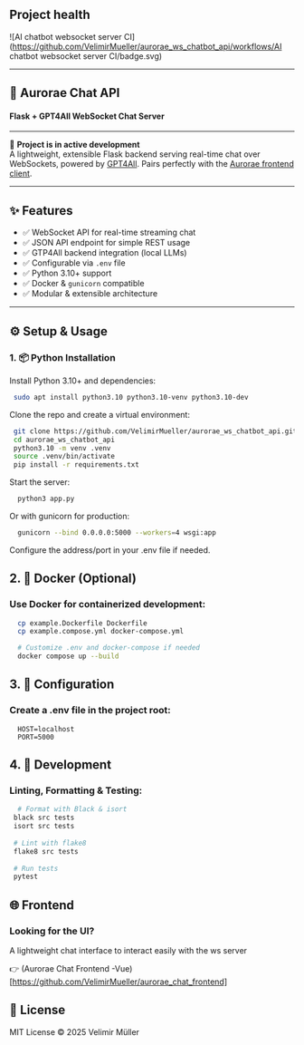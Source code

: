 ## Project health

![AI chatbot websocket server CI](https://github.com/VelimirMueller/aurorae_ws_chatbot_api/workflows/AI chatbot websocket server CI/badge.svg)
___

## 🧠 Aurorae Chat API 
#### Flask + GPT4All WebSocket Chat Server
___
🚧 **Project is in active development**  
A lightweight, extensible Flask backend serving real-time chat over WebSockets, powered by [GPT4All](https://github.com/nomic-ai/gpt4all). Pairs perfectly with the [Aurorae frontend client](https://github.com/VelimirMueller/aurorae-frontend).

---

## ✨ Features

- ✅ WebSocket API for real-time streaming chat
- ✅ JSON API endpoint for simple REST usage
- ✅ GTP4All backend integration (local LLMs)
- ✅ Configurable via `.env` file
- ✅ Python 3.10+ support
- ✅ Docker & `gunicorn` compatible
- ✅ Modular & extensible architecture

---

## ⚙️ Setup & Usage

### 1. 📦 Python Installation

Install Python 3.10+ and dependencies:

```bash
 sudo apt install python3.10 python3.10-venv python3.10-dev
````

Clone the repo and create a virtual environment:
```bash
 git clone https://github.com/VelimirMueller/aurorae_ws_chatbot_api.git
 cd aurorae_ws_chatbot_api
 python3.10 -m venv .venv
 source .venv/bin/activate
 pip install -r requirements.txt
```

Start the server:
```bash
  python3 app.py
```

Or with gunicorn for production:
```bash
  gunicorn --bind 0.0.0.0:5000 --workers=4 wsgi:app
```
Configure the address/port in your .env file if needed.


## 2. 🐳 Docker (Optional)

### Use Docker for containerized development:

```bash
  cp example.Dockerfile Dockerfile
  cp example.compose.yml docker-compose.yml

  # Customize .env and docker-compose if needed
  docker compose up --build
```

## 3. 🔧 Configuration
   
### Create a .env file in the project root:

```.env
  HOST=localhost
  PORT=5000
```

## 4. 🧪 Development

### Linting, Formatting & Testing:

```bash
  # Format with Black & isort
 black src tests
 isort src tests
 
 # Lint with flake8
 flake8 src tests
 
 # Run tests
 pytest
```

## 🌐 Frontend

### Looking for the UI?

A lightweight chat interface to interact easily with the ws server

👉 (Aurorae Chat Frontend -Vue)[https://github.com/VelimirMueller/aurorae_chat_frontend]


## 📄 License

MIT License © 2025 Velimir Müller

